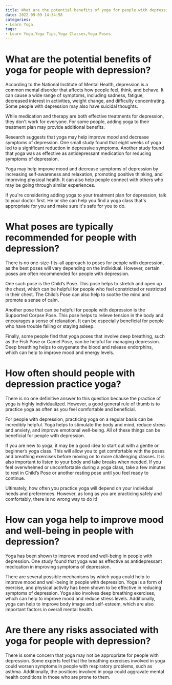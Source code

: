```yaml
---
title: What are the potential benefits of yoga for people with depression
date: 2022-09-09 14:34:58
categories:
- Learn Yoga
tags:
- Learn Yoga,Yoga Tips,Yoga Classes,Yoga Poses
---
```



#  What are the potential benefits of yoga for people with depression?

According to the National Institute of Mental Health, depression is a common mental disorder that affects how people feel, think, and behave. It can cause a wide range of symptoms, including sadness, fatigue, decreased interest in activities, weight change, and difficulty concentrating. Some people with depression may also have suicidal thoughts.

While medication and therapy are both effective treatments for depression, they don't work for everyone. For some people, adding yoga to their treatment plan may provide additional benefits.

Research suggests that yoga may help improve mood and decrease symptoms of depression. One small study found that eight weeks of yoga led to a significant reduction in depressive symptoms. Another study found that yoga was as effective as antidepressant medication for reducing symptoms of depression.

Yoga may help improve mood and decrease symptoms of depression by increasing self-awareness and relaxation, promoting positive thinking, and improving physical health. It can also help people connect with others who may be going through similar experiences.

If you're considering adding yoga to your treatment plan for depression, talk to your doctor first. He or she can help you find a yoga class that's appropriate for you and make sure it's safe for you to do.

#  What poses are typically recommended for people with depression?

There is no one-size-fits-all approach to poses for people with depression, as the best poses will vary depending on the individual. However, certain poses are often recommended for people with depression.

One such pose is the Child’s Pose. This pose helps to stretch and open up the chest, which can be helpful for people who feel constricted or restricted in their chest. The Child’s Pose can also help to soothe the mind and promote a sense of calm.

Another pose that can be helpful for people with depression is the Supported Corpse Pose. This pose helps to relieve tension in the body and encourages a sense of relaxation. It can be especially beneficial for people who have trouble falling or staying asleep.

Finally, some people find that yoga poses that involve deep breathing, such as the Fish Pose or Camel Pose, can be helpful for managing depression. Deep breathing helps to oxygenate the blood and release endorphins, which can help to improve mood and energy levels.

#  How often should people with depression practice yoga?

There is no one definitive answer to this question because the practice of yoga is highly individualized. However, a good general rule of thumb is to practice yoga as often as you feel comfortable and beneficial.

For people with depression, practicing yoga on a regular basis can be incredibly helpful. Yoga helps to stimulate the body and mind, reduce stress and anxiety, and improve emotional well-being. All of these things can be beneficial for people with depression.

If you are new to yoga, it may be a good idea to start out with a gentle or beginner’s yoga class. This will allow you to get comfortable with the poses and breathing exercises before moving on to more challenging classes. It is also important to listen to your body and take breaks when needed. If you feel overwhelmed or uncomfortable during a yoga class, take a few minutes to rest in Child’s Pose or another resting pose until you feel ready to continue.

Ultimately, how often you practice yoga will depend on your individual needs and preferences. However, as long as you are practicing safely and comfortably, there is no wrong way to do it!

#  How can yoga help to improve mood and well-being in people with depression?

Yoga has been shown to improve mood and well-being in people with depression. One study found that yoga was as effective as antidepressant medication in improving symptoms of depression.

There are several possible mechanisms by which yoga could help to improve mood and well-being in people with depression. Yoga is a form of exercise, and physical activity has been shown to be effective in reducing symptoms of depression. Yoga also involves deep breathing exercises, which can help to improve mood and reduce stress levels. Additionally, yoga can help to improve body image and self-esteem, which are also important factors in overall mental health.

#  Are there any risks associated with yoga for people with depression?

There is some concern that yoga may not be appropriate for people with depression. Some experts feel that the breathing exercises involved in yoga could worsen symptoms in people with respiratory problems, such as asthma. Additionally, the positions involved in yoga could aggravate mental health conditions in those who are prone to them.
